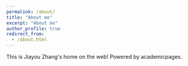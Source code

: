 ```yaml
---
permalink: /about/
title: "About me"
excerpt: "About me"
author_profile: true
redirect_from: 
  - /about.html
---
```


This is Jiayou Zhang's home on the web! Powered by academicpages.
